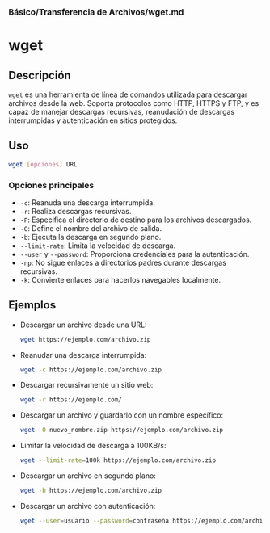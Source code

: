 ### **Básico/Transferencia de Archivos/wget.md**

# wget

## Descripción

`wget` es una herramienta de línea de comandos utilizada para descargar archivos desde la web. Soporta protocolos como HTTP, HTTPS y FTP, y es capaz de manejar descargas recursivas, reanudación de descargas interrumpidas y autenticación en sitios protegidos.

## Uso

```bash
wget [opciones] URL
```

### Opciones principales

- `-c`: Reanuda una descarga interrumpida.
- `-r`: Realiza descargas recursivas.
- `-P`: Especifica el directorio de destino para los archivos descargados.
- `-O`: Define el nombre del archivo de salida.
- `-b`: Ejecuta la descarga en segundo plano.
- `--limit-rate`: Limita la velocidad de descarga.
- `--user` y `--password`: Proporciona credenciales para la autenticación.
- `-np`: No sigue enlaces a directorios padres durante descargas recursivas.
- `-k`: Convierte enlaces para hacerlos navegables localmente.

## Ejemplos

- Descargar un archivo desde una URL:
  
  ```bash
  wget https://ejemplo.com/archivo.zip
  ```

- Reanudar una descarga interrumpida:
  
  ```bash
  wget -c https://ejemplo.com/archivo.zip
  ```

- Descargar recursivamente un sitio web:
  
  ```bash
  wget -r https://ejemplo.com/
  ```

- Descargar un archivo y guardarlo con un nombre específico:
  
  ```bash
  wget -O nuevo_nombre.zip https://ejemplo.com/archivo.zip
  ```

- Limitar la velocidad de descarga a 100KB/s:
  
  ```bash
  wget --limit-rate=100k https://ejemplo.com/archivo.zip
  ```

- Descargar un archivo en segundo plano:
  
  ```bash
  wget -b https://ejemplo.com/archivo.zip
  ```

- Descargar un archivo con autenticación:
  
  ```bash
  wget --user=usuario --password=contraseña https://ejemplo.com/archivo.zip
  ```